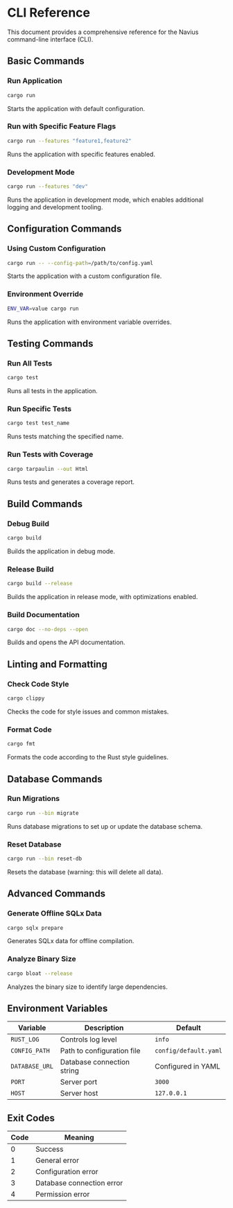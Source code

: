 # CLI Reference

This document provides a comprehensive reference for the Navius command-line interface (CLI).

## Basic Commands

### Run Application

```bash
cargo run
```

Starts the application with default configuration.

### Run with Specific Feature Flags

```bash
cargo run --features "feature1,feature2"
```

Runs the application with specific features enabled.

### Development Mode

```bash
cargo run --features "dev"
```

Runs the application in development mode, which enables additional logging and development tooling.

## Configuration Commands

### Using Custom Configuration

```bash
cargo run -- --config-path=/path/to/config.yaml
```

Starts the application with a custom configuration file.

### Environment Override

```bash
ENV_VAR=value cargo run
```

Runs the application with environment variable overrides.

## Testing Commands

### Run All Tests

```bash
cargo test
```

Runs all tests in the application.

### Run Specific Tests

```bash
cargo test test_name
```

Runs tests matching the specified name.

### Run Tests with Coverage

```bash
cargo tarpaulin --out Html
```

Runs tests and generates a coverage report.

## Build Commands

### Debug Build

```bash
cargo build
```

Builds the application in debug mode.

### Release Build

```bash
cargo build --release
```

Builds the application in release mode, with optimizations enabled.

### Build Documentation

```bash
cargo doc --no-deps --open
```

Builds and opens the API documentation.

## Linting and Formatting

### Check Code Style

```bash
cargo clippy
```

Checks the code for style issues and common mistakes.

### Format Code

```bash
cargo fmt
```

Formats the code according to the Rust style guidelines.

## Database Commands

### Run Migrations

```bash
cargo run --bin migrate
```

Runs database migrations to set up or update the database schema.

### Reset Database

```bash
cargo run --bin reset-db
```

Resets the database (warning: this will delete all data).

## Advanced Commands

### Generate Offline SQLx Data

```bash
cargo sqlx prepare
```

Generates SQLx data for offline compilation.

### Analyze Binary Size

```bash
cargo bloat --release
```

Analyzes the binary size to identify large dependencies.

## Environment Variables

| Variable | Description | Default |
|----------|-------------|---------|
| `RUST_LOG` | Controls log level | `info` |
| `CONFIG_PATH` | Path to configuration file | `config/default.yaml` |
| `DATABASE_URL` | Database connection string | Configured in YAML |
| `PORT` | Server port | `3000` |
| `HOST` | Server host | `127.0.0.1` |

## Exit Codes

| Code | Meaning |
|------|---------|
| 0 | Success |
| 1 | General error |
| 2 | Configuration error |
| 3 | Database connection error |
| 4 | Permission error | 